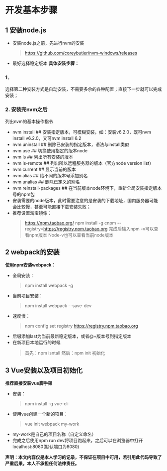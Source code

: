 # 开发基本步骤
## 1	安装node.js
+ 安装node.js之前，先进行nvm的安装
	>https://github.com/coreybutler/nvm-windows/releases 
+ 最好选择稳定版本
**具体安装步骤：**
### 1． 
选择第二种安装方式是自动安装，不需要多余的各种配置；直接下一步就可以完成安装；
### 2. 安装完nvm之后
列出nvm的基本操作指令
+ nvm install ## 安装指定版本，可模糊安装，如：安装v6.2.0，既可nvm install v6.2.0，又可nvm install 6.2
+ nvm uninstall ## 删除已安装的指定版本，语法与install类似
+ nvm use ## 切换使用指定的版本node
+ nvm ls ## 列出所有安装的版本
+ nvm ls-remote ## 列出所以远程服务器的版本（官方node version list）
+ nvm current ## 显示当前的版本
+ nvm alias ## 给不同的版本号添加别名
+ nvm unalias ## 删除已定义的别名
+ nvm reinstall-packages ## 在当前版本node环境下，重新全局安装指定版本号的npm包
+ 安装需要的node版本，此时需要注意的是安装的下载地址，国内服务器可能会比较慢，甚至可能直接下载安装失败；
+ 推荐设置淘宝镜像：
	>https://npm.taobao.org/
	>npm install -g cnpm --registry=https://registry.npm.taobao.org
	>完成后输入npm -v可以查看npm版本
	>Node-v也可以查看当前node版本
## 2	webpack的安装
**使用npm安装webpack：**
+ 全局安装：
	>npm install webpack -g
+ 当前项目安装：
	>npm install webpack --save-dev
+ 速度慢：
	>npm config set registry https://registry.npm.taobao.org
+ 后缀添加last为当前最新稳定版本，或者@+版本号到指定版本
+ 在新项目本地运行的时候
	>首先：npm isntall 
	>然后：npm init 初始化
## 3	Vue安装以及项目初始化
**推荐直接安装vue脚手架**
+ 安装：
	>npm install -g vue-cli
+ 使用vue创建一个新的项目：
	>vue init webpack my-work
+ my-work是自己的项目名称（自定义命名）
+ 完成之后使用npm run dev将项目跑起来，之后可以在浏览器中打开localhost:8080(默认端口为8080)


**声明：本文内容仅是本人学习的记录，不保证在项目中可用，若引用此代码导致了严重后果，本人不承担任何法律责任。**
